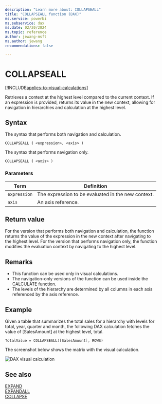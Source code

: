 ```yaml
---
description: "Learn more about: COLLAPSEALL"
title: "COLLAPSEALL function (DAX)"
ms.service: powerbi
ms.subservice: dax
ms.date: 02/20/2024
ms.topic: reference
author: jewang-msft
ms.author: jewang
recommendations: false

---
```


# COLLAPSEALL

[!INCLUDE[applies-to-visual-calculations](includes/applies-to-visual-calculations.md)]

Retrieves a context at the highest level compared to the current context. If an expression is provided, returns its value in the new context, allowing for navigation in hierarchies and calculation at the highest level.

## Syntax

The syntax that performs both navigation and calculation.
```dax
COLLAPSEALL ( <expression>, <axis> )
```

The syntax that performs navigation only.
```dax
COLLAPSEALL ( <axis> )
```

### Parameters

|Term|Definition|
|--------|--------------|
|`expression`|The expression to be evaluated in the new context.|
|`axis`|An axis reference.|

## Return value

For the version that performs both navigation and calculation, the function returns the value of the expression in the new context after navigating to the highest level.
For the version that performs navigation only, the function modifies the evaluation context by navigating to the highest level.

## Remarks

* This function can be used only in visual calculations.
* The navigation-only versions of the function can be used inside the CALCULATE function.
* The levels of the hierarchy are determined by all columns in each axis referenced by the axis reference.

## Example

Given a table that summarizes the total sales for a hierarchy with levels for total, year, quarter and month, the following DAX calculation fetches the value of [SalesAmount] at the highest level, total.

```dax
TotalValue = COLLAPSEALL([SalesAmount], ROWS)
```

The screenshot below shows the matrix with the visual calculation.

![DAX visual calculation](media/dax-queries/dax-visualcalc-collapseall.png)

## See also

[EXPAND](expand-function-dax.md)  
[EXPANDALL](expandall-function-dax.md)  
[COLLAPSE](collapse-function-dax.md)  


